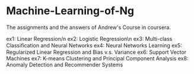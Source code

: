 # Machine-Learning-of-Ng
The assignments and the answers of Andrew's Course in coursera.

ex1: Linear Regression/n
ex2: Logistic Regression\n
ex3: Multi-class Classiﬁcation and Neural Networks
ex4: Neural Networks Learning
ex5: Regularized Linear Regression and Bias v.s. Variance
ex6: Support Vector Machines
ex7: K-means Clustering and Principal Component Analysis
ex8: Anomaly Detection and Recommender Systems

